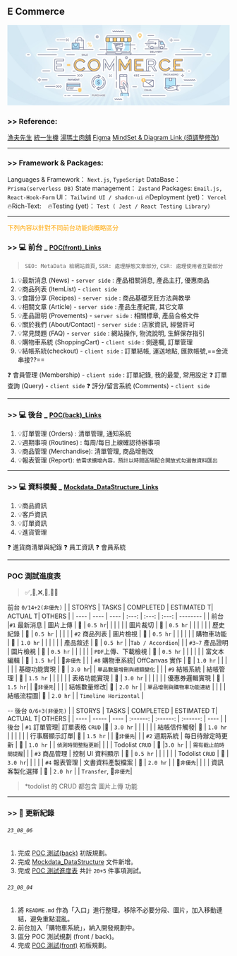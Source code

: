 ## E Commerce

![](./asset/../assets/Basics-of-ECommerce.jpg)

### >> Reference:

[漁夫先生](https://www.mrfisherman.tw/%E6%B5%B7%E9%AE%AE%E5%A5%97%E7%B5%84B-seafood-Gift-box-b)
[統一生機](https://www.organicshops.cc/)
[湯瑪士肉舖](https://www.thomasmeat.com.tw/)
[Figma](https://www.figma.com/file/iNOVVwhCWzuzXlLcHdZD2v/E_commerce?type=design&node-id=0%3A1&mode=design&t=aP5KVNOiDwt6zrJk-1)
[MindSet & Diagram Link (須調整修改)](https://whimsical.com/e-commerce-MDjY2EtCpDLkeyXaRkwbbx)

---

### >> Framework & Packages:

Languages & Framework： `Next.js`, `TypeScript`
DataBase： `Prisma(serverless DB)`
State management： `Zustand`
Packages: `Email.js, React-Hook-Form`
UI： `Tailwind UI / shadcn-ui`
🔥Deployment (yet)： `Vercel`
🔥Rich-Text: ` `
🔥Testing (yet)： `Test ( Jest / React Testing Library)`

---

<span style="color: orange;">下列內容以針對不同前台功能向概略區分</span>

<!-- <img src="./assets/MindSet.png" width="800" alt="架構圖_Diagram" /> -->

### >> :computer: 前台 \_ <span style="font-size: 14px">[POC(front)\_Links](./Demand_Analysis%20&%20POC_front.md)</span>

> `SEO: MetaData 給網站首頁`, `SSR: 處理靜態文章部分`, `CSR: 處理使用者互動部分 `

1. :bulb:最新消息 (News) - `server side` : 產品相關消息, 產品主打, 優惠商品
2. :bulb:商品列表 (ItemList) - `client side`
3. :bulb:食譜分享 (Recipes) - `server side` : 商品基礎烹飪方法與教學
4. :bulb:相關文章 (Article) - `server side` : 產品生產紀實, 其它文章
5. :bulb:產品證明 (Provements) - `server side` : 相關標章, 產品合格文件
6. :bulb:關於我們 (About/Contact) - `server side` : 店家資訊, 經營許可
7. :bulb:常見問題 (FAQ) - `server side` : 網站操作, 物流說明, 生鮮保存指引
8. :bulb:購物車系統 (ShoppingCart) - `client side` : 側邊欄, 訂單管理
9. :bulb:結帳系統(checkout) - `client side` : 訂單結帳, 運送地點, 匯款帳號,==金流串接??==

❓ 會員管理 (Membership) - `client side` : 訂單紀錄, 我的最愛, 常用設定
❓ 訂單查詢 (Query) - `client side`
❓ 評分/留言系統 (Comments) - `client side`

<!-- > 前台主邏輯架構

<img src="./assets/diagram.png" width="400" alt="架構圖_Diagram" /> -->

---

### >> :computer: 後台 \_ <span style="font-size: 14px">[POC(back)\_Links](./Demand_Analysis%20&%20POC_back.md)</span>

1. :bulb:訂單管理 (Orders) : 清單管理, 通知系統
2. :bulb:週期事項 (Routines) : 每周/每日上線確認待辦事項
3. :bulb:商品管理 (Merchandise): 清單管理, 商品增刪改
4. :bulb:報表管理 (Report): `依需求擴增內容，預計以時間區隔配合開放式勾選做資料匯出`

---

### >> :computer: 資料模擬 \_ <span style="font-size: 14px">[Mockdata_DataStructure_Links](./MockData_DataStructure.md)</span>

1. :bulb:商品資訊
2. :bulb:客戶資訊
3. :bulb:訂單資訊
4. :bulb:進貨管理

❓ 進貨商清單與紀錄
❓ 員工資訊
❓ 會員系統

---

### POC 測試進度表

> ✅,🔲,❌,🤔,😵‍💫

前台 `0/14+2(非優先)`
| | STORYS | TASKS | COMPLETED | ESTIMATED T| ACTUAL T| OTHERS |
| ---- | ---- | ---- | :---: | :---: | :---: | -------- |
| 前台 |`#1` 最新消息 | 圖片上傳 | 🔲 | `0.5 hr`| | |
| | | 圖片裁切 | 🔲 | `0.5 hr` | | |
| | | 歷史紀錄 | 🔲 | `0.5 hr` | | |
| | `#2` 商品列表 | 圖片檢視 | 🔲 | `0.5 hr` | | |
| | | 購物車功能 | 🔲 | `1.0 hr` | | |
| | | 產品敘述 | 🔲 | `0.5 hr` | |`Tab / Accordion`|
| | `#3~7` 產品證明 | 圖片檢視 | 🔲 | `0.5 hr` | | |
| | | `PDF`上傳、下載檢視 | 🔲 | `0.5 hr` | | |
| | | 富文本編輯 | 🔲 | `1.5 hr`| | 🤔`非優先` |
| | `#8` 購物車系統| OffCanvas 實作 | 🔲 | `1.0 hr` | | |
| | | 基礎功能實現 | 🔲 | `3.0 hr`| | `單品數量增刪與總額變化` |
| | `#9` 結帳系統 | 結帳管理 | 🔲 | `1.5 hr` | | |
| | | 表格功能實現 | 🔲 | `3.0 hr` | | |
| | | 優惠券邏輯實現 | 🔲 | `1.5 hr`| | 🤔`非優先`|
| | | 結帳數量修改| 🔲 | `2.0 hr` | | `單品增刪與購物車功能連結` |
| | | 結帳流程圖| 🔲 | `2.0 hr` | | `Timeline Horizontal` |

--
後台 `0/6+3(非優先)`
| | STORYS | TASKS | COMPLETED | ESTIMATED T| ACTUAL T| OTHERS |
| ---- | ----- | ---- | :------: | :------: | :------: | ---- |
| 後台 | `#1` 訂單管理| 訂單表格 `CRUD` |🔲 | `3.0 hr` | | |
| | | 結帳信件觸發| 🔲 | `1.0 hr` | | |
| | | 行事曆顯示訂單| 🔲 | `1.5 hr` | | 🤔`非優先`|
| | `#2` 週期系統 | 每日待辦定時更新 | 🔲 | `1.0 hr` | | `偵測時間整點更新`|
| | | Todolist `CRUD` | 🔲 |`3.0 hr` | | `需有截止前時間提醒`|
| | `#3` 商品管理 | 控制 UI 資料顯示 | 🔲 | `0.5 hr` | | |
| | | Todolist `CRUD` | 🔲 | `3.0 hr`| | |
| | `#4` 報表管理 | 文書資料產製檔案 | 🔲 | `2.0 hr` | | 🤔`非優先`|
| | | 資訊客製化選擇 | 🔲 | `2.0 hr` | | `Transfer`, 🤔`非優先`|

> \*todolist 的 CRUD 都包含 圖片上傳 功能

---

### >> :volcano: 更新紀錄

###### `23_08_06`

1. 完成 [POC 測試(back)](./Demand_Analysis%20&%20POC_back.md) 初版規劃。
2. 完成 [Mockdata_DataStructure](./MockData_DataStructure.md) 文件新增。
3. 完成 [POC 測試進度表](#poc-測試進度表) 共計 `20+5` 件事項測試。

###### `23_08_04`

1. 將 `README.md` 作為「入口」進行整理，移除不必要分段、圖片，加入移動連結，避免重點混亂。
2. 前台加入「購物車系統」，納入開發規劃中。
3. 區分 POC 測試規劃 (front / back)。
4. 完成 [POC 測試(front)](./Demand_Analysis%20&%20POC_front.md) 初版規劃。
